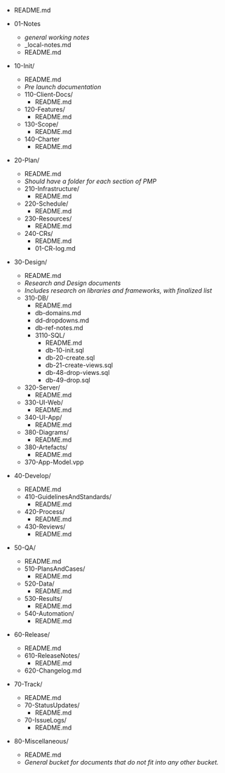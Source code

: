- README.md
- 01-Notes
	- *general working notes*
	- _local-notes.md
	- README.md

- 10-Init/
	- README.md
	- *Pre launch documentation*
	- 110-Client-Docs/
		- README.md
	- 120-Features/
		- README.md
	- 130-Scope/
		- README.md
	- 140-Charter
		- README.md
- 20-Plan/
	- README.md
	- *Should have a folder for each section of PMP*
	- 210-Infrastructure/
		- README.md
	- 220-Schedule/
		- README.md
	- 230-Resources/
		- README.md
	- 240-CRs/
		- README.md
		- 01-CR-log.md
- 30-Design/
	- README.md
	- *Research and Design documents*
	- *Includes research on libraries and frameworks, with finalized list*
	- 310-DB/
		- README.md
		- db-domains.md
		- dd-dropdowns.md
		- db-ref-notes.md
		- 3110-SQL/
			- README.md
			- db-10-init.sql
			- db-20-create.sql
			- db-21-create-views.sql
			- db-48-drop-views.sql
			- db-49-drop.sql
	- 320-Server/
		- README.md
	- 330-UI-Web/
		- README.md
	- 340-UI-App/
		- README.md
	- 380-Diagrams/
		- README.md
	- 380-Artefacts/
		- README.md
	- 370-App-Model.vpp
- 40-Develop/
	- README.md
	- 410-GuidelinesAndStandards/
		- README.md
	- 420-Process/
		- README.md
	- 430-Reviews/
		- README.md
- 50-QA/
	- README.md
	- 510-PlansAndCases/
		- README.md
	- 520-Data/
		- README.md
	- 530-Results/
		- README.md
	- 540-Automation/
		- README.md
- 60-Release/
	- README.md
	- 610-ReleaseNotes/
		- README.md
	- 620-Changelog.md
- 70-Track/
	- README.md
	- 70-StatusUpdates/
		- README.md
	- 70-IssueLogs/
		- README.md
- 80-Miscellaneous/
	- README.md
	- *General bucket for documents that do not fit into any other bucket.*
